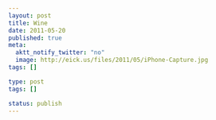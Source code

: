 ```yaml
---
layout: post
title: Wine
date: 2011-05-20
published: true
meta:
  aktt_notify_twitter: "no"
  image: http://eick.us/files/2011/05/iPhone-Capture.jpg
tags: []

type: post
tags: []

status: publish
---
```


